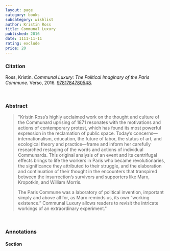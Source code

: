 ```yaml
---
layout: page
category: books
subcategory: wishlist
author: Kristin Ross
title: Communal Luxury
published: 2016
date: 1111-11-11
rating: exclude
price: 20
---
```


### Citation

Ross, Kristin. *Communal Luxury: The Political Imaginary of the Paris Commune.* Verso, 2016. [9781784780548](https://www.penguinrandomhouse.com/books/246210/communal-luxury-by-kristin-ross/9781784780548/).

<br>

### Abstract

> "Kristin Ross’s highly acclaimed work on the thought and culture of the Communard uprising of 1871 resonates with the motivations and actions of contemporary protest, which has found its most powerful expression in the reclamation of public space. Today’s concerns—internationalism, education, the future of labor, the status of art, and ecological theory and practice—frame and inform her carefully researched restaging of the words and actions of individual Communards. This original analysis of an event and its centrifugal effects brings to life the workers in Paris who became revolutionaries, the significance they attributed to their struggle, and the elaboration and continuation of their thought in the encounters that transpired between the insurrection’s survivors and supporters like Marx, Kropotkin, and William Morris.
>
> The Paris Commune was a laboratory of political invention, important simply and above all for, as Marx reminds us, its own “working existence.” Communal Luxury allows readers to revisit the intricate workings of an extraordinary experiment."

<br>

### Annotations

#### Section

<br>
